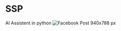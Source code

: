 # SSP
AI Assistent in python
![Facebook Post 940x788 px](https://user-images.githubusercontent.com/79913163/110509221-e32cbe00-8127-11eb-9b98-85aec7a7c551.png)
